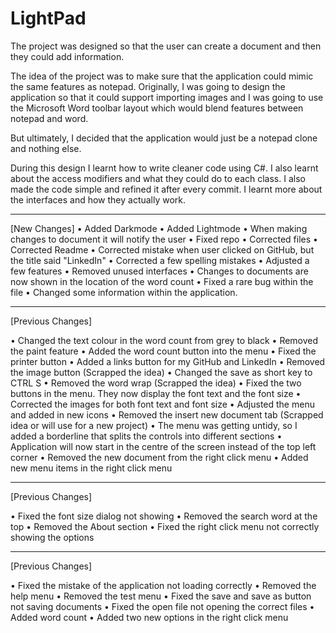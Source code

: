 # LightPad
The project was designed so that the user can create a document and then they could add information.

The idea of the project was to make sure that the application could mimic the same features as notepad. Originally, I was going to design the application so that it could support importing images and I was going to use the Microsoft Word toolbar layout which would blend features between notepad and word.

But ultimately, I decided that the application would just be a notepad clone and nothing else.

During this design I learnt how to write cleaner code using C#. I also learnt about the access modifiers and what they could do to each class. I also made the code simple and refined it after every commit. I learnt more about the interfaces and how they actually work.

________________________________________

[New Changes]
•	Added Darkmode
•	Added Lightmode
•	When making changes to document it will notify the user
•	Fixed repo
•	Corrected files
•	Corrected Readme
•	Corrected mistake when user clicked on GitHub, but the title said "LinkedIn"
•	Corrected a few spelling mistakes
•	Adjusted a few features
•	Removed unused interfaces
•	Changes to documents are now shown in the location of the word count
•	Fixed a rare bug within the file
•	Changed some information within the application.
________________________________________

[Previous Changes]

•	Changed the text colour in the word count from grey to black
•	Removed the paint feature
•	Added the word count button into the menu
•	Fixed the printer button
•	Added a links button for my GitHub and LinkedIn
•	Removed the image button (Scrapped the idea)
•	Changed the save as short key to CTRL S
•	Removed the word wrap (Scrapped the idea)
•	Fixed the two buttons in the menu. They now display the font text and the font size
•	Corrected the images for both font text and font size
•	Adjusted the menu and added in new icons
•	Removed the insert new document tab (Scrapped idea or will use for a new project)
•	The menu was getting untidy, so I added a borderline that splits the controls into different sections
•	Application will now start in the centre of the screen instead of the top left corner
•	Removed the new document from the right click menu
•	Added new menu items in the right click menu
________________________________________

[Previous Changes]

•	Fixed the font size dialog not showing
•	Removed the search word at the top
•	Removed the About section
•	Fixed the right click menu not correctly showing the options
________________________________________

[Previous Changes]

•	Fixed the mistake of the application not loading correctly
•	Removed the help menu
•	Removed the test menu
•	Fixed the save and save as button not saving documents
•	Fixed the open file not opening the correct files
•	Added word count
•	Added two new options in the right click menu
